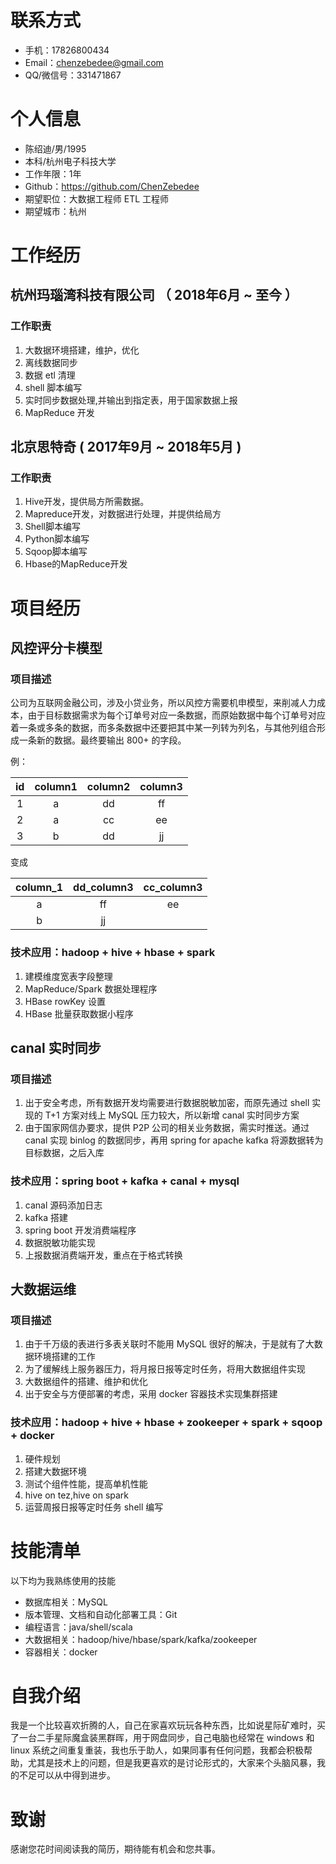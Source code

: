 # 联系方式

- 手机：17826800434
- Email：chenzebedee@gmail.com
- QQ/微信号：331471867

# 个人信息

 - 陈绍迪/男/1995 
 - 本科/杭州电子科技大学 
 - 工作年限：1年
 - Github：https://github.com/ChenZebedee
 - 期望职位：大数据工程师 ETL 工程师
 - 期望城市：杭州

# 工作经历

## 杭州玛瑙湾科技有限公司 （ 2018年6月 ~ 至今 ）
### 工作职责
1. 大数据环境搭建，维护，优化
2. 离线数据同步
3. 数据 etl 清理
4. shell 脚本编写
5. 实时同步数据处理,并输出到指定表，用于国家数据上报
6. MapReduce 开发

## 北京思特奇 ( 2017年9月 ~ 2018年5月 )
### 工作职责
1. Hive开发，提供局方所需数据。
2. Mapreduce开发，对数据进行处理，并提供给局方
3. Shell脚本编写
4. Python脚本编写
5. Sqoop脚本编写
6. Hbase的MapReduce开发


# 项目经历

## 风控评分卡模型
### 项目描述
   公司为互联网金融公司，涉及小贷业务，所以风控方需要机申模型，来削减人力成本，由于目标数据需求为每个订单号对应一条数据，而原始数据中每个订单号对应着一条或多条的数据，而多条数据中还要把其中某一列转为列名，与其他列组合形成一条新的数据。最终要输出 800+ 的字段。
   
例：

| id |column1|column2|column3|
|:--:|:-----:|:-----:|:-----:|
|  1 |   a   |  dd   |  ff   |
|  2 |   a   |  cc   |  ee   |
|  3 |   b   |  dd   |  jj   |
 
 变成

 |column_1|dd_column3|cc_column3|
 |:------:|:--------:|:--------:|
 |   a    |    ff    |   ee     |
 |   b    |    jj    |          |

### 技术应用：hadoop + hive + hbase + spark
1. 建模维度宽表字段整理
2. MapReduce/Spark 数据处理程序
3. HBase rowKey 设置
4. HBase 批量获取数据小程序


## canal 实时同步
### 项目描述
1. 出于安全考虑，所有数据开发均需要进行数据脱敏加密，而原先通过 shell 实现的 T+1 方案对线上 MySQL 压力较大，所以新增 canal 实时同步方案
2. 由于国家网信办要求，提供 P2P 公司的相关业务数据，需实时推送。通过 canal 实现 binlog 的数据同步，再用 spring for apache kafka 将源数据转为目标数据，之后入库
### 技术应用：spring boot +  kafka + canal + mysql
1. canal 源码添加日志
2. kafka 搭建
3. spring boot 开发消费端程序
4. 数据脱敏功能实现
5. 上报数据消费端开发，重点在于格式转换

## 大数据运维
### 项目描述
1. 由于千万级的表进行多表关联时不能用 MySQL 很好的解决，于是就有了大数据环境搭建的工作
2. 为了缓解线上服务器压力，将月报日报等定时任务，将用大数据组件实现
3. 大数据组件的搭建、维护和优化
4. 出于安全与方便部署的考虑，采用 docker 容器技术实现集群搭建
### 技术应用：hadoop + hive + hbase + zookeeper + spark  + sqoop + docker
1. 硬件规划
2. 搭建大数据环境
3. 测试个组件性能，提高单机性能
4. hive on tez,hive on spark
5. 运营周报日报等定时任务 shell 编写

  
# 技能清单
以下均为我熟练使用的技能

- 数据库相关：MySQL
- 版本管理、文档和自动化部署工具：Git
- 编程语言：java/shell/scala
- 大数据相关：hadoop/hive/hbase/spark/kafka/zookeeper
- 容器相关：docker

# 自我介绍
我是一个比较喜欢折腾的人，自己在家喜欢玩玩各种东西，比如说星际矿难时，买了一台二手星际魔盒装黑群晖，用于网盘同步，自己电脑也经常在 windows 和 linux 系统之间重复重装，我也乐于助人，如果同事有任何问题，我都会积极帮助，尤其是技术上的问题，但是我更喜欢的是讨论形式的，大家来个头脑风暴，我的不足可以从中得到进步。

# 致谢
感谢您花时间阅读我的简历，期待能有机会和您共事。
